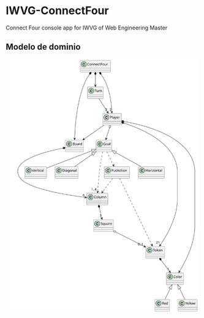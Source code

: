 # IWVG-ConnectFour
Connect Four console app for IWVG of Web Engineering Master

## Modelo de dominio
![Vocabulary](./docs/out/DomainModel.svg)
